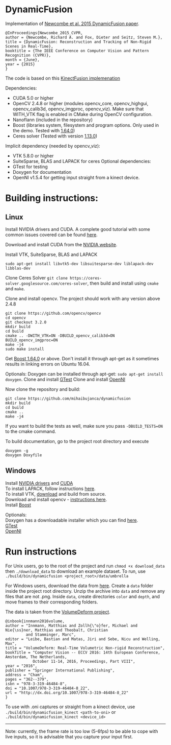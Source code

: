 DynamicFusion
============
Implementation of [Newcombe et al. 2015 DynamicFusion paper](http://grail.cs.washington.edu/projects/dynamicfusion/papers/DynamicFusion.pdf).

```
@InProceedings{Newcombe_2015_CVPR,
author = {Newcombe, Richard A. and Fox, Dieter and Seitz, Steven M.},
title = {DynamicFusion: Reconstruction and Tracking of Non-Rigid Scenes in Real-Time},
booktitle = {The IEEE Conference on Computer Vision and Pattern Recognition (CVPR)},
month = {June},
year = {2015}
}
```
The code is based on this [KinectFusion implemenation](https://github.com/Nerei/kinfu_remake)

Dependencies:
* CUDA 5.0 or higher
* OpenCV 2.4.8 or higher (modules opencv_core, opencv_highgui, opencv_calib3d, opencv_imgproc, opencv_viz). Make sure that WITH_VTK flag is enabled in CMake during OpenCV configuration.
* Nanoflann (included in the repository)
* Boost (libraries system, filesystem and program options. Only used in the demo. Tested with [1.64.0](http://www.boost.org/users/history/version_1_64_0.html))
* Ceres solver (Tested with version [1.13.0](http://ceres-solver.org/ceres-solver-1.13.0.tar.gz))

Implicit dependency (needed by opencv_viz):
* VTK 5.8.0 or higher
* SuiteSparse, BLAS and LAPACK for ceres
Optional dependencies:
* GTest for testing
* Doxygen for documentation
* OpenNI v1.5.4 for getting input straight from a kinect device.

# Building instructions:

## Linux
Install NVIDIA drivers and CUDA.
A complete good tutorial with some common issues covered can be found [here](
https://askubuntu.com/a/61433/167689).

Download and install CUDA from the [NVIDIA website](https://developer.nvidia.com/cuda-downloads).

Install VTK, SuiteSparse, BLAS and LAPACK
```
sudo apt-get install libvtk5-dev libsuitesparse-dev liblapack-dev libblas-dev
```

Clone Ceres Solver `git clone https://ceres-solver.googlesource.com/ceres-solver`, then build and install using `cmake` and `make`.

Clone and install opencv. The project should work with any version above 2.4.8
```
git clone https://github.com/opencv/opencv
cd opencv
git checkout 3.2.0
mkdir build
cd build
cmake .. -DWITH_VTK=ON -DBUILD_opencv_calib3d=ON BUILD_opencv_imgproc=ON
make -j4
sudo make install
```
Get [Boost 1.64.0](http://www.boost.org/users/download/) or above. Don't install it through apt-get as it sometimes results in linking errors on Ubuntu 16.04.

Optionals:
Doxygen can be installed through apt-get: `sudo apt-get install doxygen`.
Clone and install [GTest](https://github.com/google/googletest)
Clone and install [OpenNI](https://github.com/OpenNI/OpenNI)

Now clone the repository and build:
```
git clone https://github.com/mihaibujanca/dynamicfusion
mkdir build
cd build
cmake ..
make -j4
```

If you want to build the tests as well, make sure you pass `-DBUILD_TESTS=ON` to the cmake command.

To build documentation, go to the project root directory and execute
```
doxygen -g
doxygen Doxyfile
```
## Windows
Install [NVIDIA drivers](https://www.geforce.com/drivers) and [CUDA](https://developer.nvidia.com/cuda-downloads)\
To install LAPACK, follow instructions [here](http://icl.cs.utk.edu/lapack-for-windows/lapack/).\
To install VTK, [download](http://www.vtk.org/download/) and build from source.\
Download and install opencv - [instructions here](http://docs.opencv.org/3.2.0/d3/d52/tutorial_windows_install.html).  
Install [Boost](http://www.boost.org/users/download/)

 
Optionals:\
Doxygen has a downloadable installer which you can find [here](http://www.stack.nl/~dimitri/doxygen/download.html).\
[GTest](https://github.com/google/googletest) \
[OpenNI]( http://pointclouds.org/downloads/windows.html)



# Run instructions
For Unix users, go to the root of the project and run `chmod +x download_data` then `./download_data` to download an example dataset. 
To run, use `./build/bin/dynamicfusion <project_root>/data/umbrella`

For Windows users, download the data from [here](http://lgdv.cs.fau.de/uploads/publications/data/innmann2016deform/umbrella_data.zip).
Create a `data` folder inside the project root directory. Unzip the archive into `data` and remove any files that are not .png. 
Inside `data`, create directories `color` and `depth`, and move frames to their corresponding folders.

The data is taken from the [VolumeDeform project](http://lgdv.cs.fau.de/publications/publication/Pub.2016.tech.IMMD.IMMD9.volume_6/).
```
@inbook{innmann2016volume,
author = "Innmann, Matthias and Zollh{\"o}fer, Michael and Nie{\ss}ner, Matthias and Theobalt, Christian 
         and Stamminger, Marc",
editor = "Leibe, Bastian and Matas, Jiri and Sebe, Nicu and Welling, Max",
title = "VolumeDeform: Real-Time Volumetric Non-rigid Reconstruction",
bookTitle = "Computer Vision -- ECCV 2016: 14th European Conference, Amsterdam, The Netherlands,
            October 11-14, 2016, Proceedings, Part VIII",
year = "2016",
publisher = "Springer International Publishing",
address = "Cham",
pages = "362--379",
isbn = "978-3-319-46484-8",
doi = "10.1007/978-3-319-46484-8_22",
url = "http://dx.doi.org/10.1007/978-3-319-46484-8_22"
}
```

To use with .oni captures or straight from a kinect device, use `./build/bin/dynamicfusion_kinect <path-to-oni>` or `./build/bin/dynamicfusion_kinect <device_id>` 

---
Note: currently, the frame rate is too low (5-6fps) to be able to cope with live inputs, so it is advisable that you capture your input first.